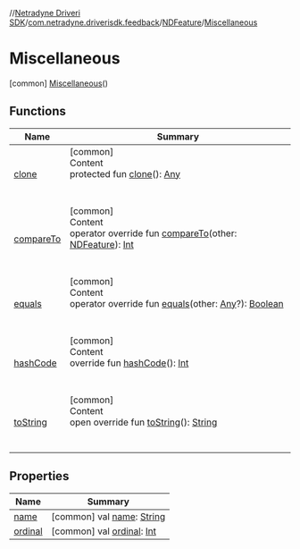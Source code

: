 //[Netradyne Driveri SDK](../../../index.md)/[com.netradyne.driverisdk.feedback](../../index.md)/[NDFeature](../index.md)/[Miscellaneous](index.md)



# Miscellaneous  
 [common] [Miscellaneous](index.md)()  
   


## Functions  
  
|  Name|  Summary| 
|---|---|
| <a name="kotlin/Enum/clone/#/PointingToDeclaration/"></a>[clone](../../../com.netradyne.driverisdk.user/-d-a-t-a_-r-e-t-e-n-t-i-o-n_-e-r-r-o-r_-m-s-g/-g-r-e-e-n-z-o-n-e/index.md#%5Bkotlin%2FEnum%2Fclone%2F%23%2FPointingToDeclaration%2F%5D%2FFunctions%2F106651406)| <a name="kotlin/Enum/clone/#/PointingToDeclaration/"></a>[common]  <br>Content  <br>protected fun [clone](../../../com.netradyne.driverisdk.user/-d-a-t-a_-r-e-t-e-n-t-i-o-n_-e-r-r-o-r_-m-s-g/-g-r-e-e-n-z-o-n-e/index.md#%5Bkotlin%2FEnum%2Fclone%2F%23%2FPointingToDeclaration%2F%5D%2FFunctions%2F106651406)(): [Any](https://kotlinlang.org/api/latest/jvm/stdlib/kotlin/-any/index.html)  <br><br><br>
| <a name="kotlin/Enum/compareTo/#com.netradyne.driverisdk.feedback.NDFeature/PointingToDeclaration/"></a>[compareTo](index.md#%5Bkotlin%2FEnum%2FcompareTo%2F%23com.netradyne.driverisdk.feedback.NDFeature%2FPointingToDeclaration%2F%5D%2FFunctions%2F106651406)| <a name="kotlin/Enum/compareTo/#com.netradyne.driverisdk.feedback.NDFeature/PointingToDeclaration/"></a>[common]  <br>Content  <br>operator override fun [compareTo](index.md#%5Bkotlin%2FEnum%2FcompareTo%2F%23com.netradyne.driverisdk.feedback.NDFeature%2FPointingToDeclaration%2F%5D%2FFunctions%2F106651406)(other: [NDFeature](../index.md)): [Int](https://kotlinlang.org/api/latest/jvm/stdlib/kotlin/-int/index.html)  <br><br><br>
| <a name="kotlin/Enum/equals/#kotlin.Any?/PointingToDeclaration/"></a>[equals](../../../com.netradyne.driverisdk.user/-d-a-t-a_-r-e-t-e-n-t-i-o-n_-e-r-r-o-r_-m-s-g/-g-r-e-e-n-z-o-n-e/index.md#%5Bkotlin%2FEnum%2Fequals%2F%23kotlin.Any%3F%2FPointingToDeclaration%2F%5D%2FFunctions%2F106651406)| <a name="kotlin/Enum/equals/#kotlin.Any?/PointingToDeclaration/"></a>[common]  <br>Content  <br>operator override fun [equals](../../../com.netradyne.driverisdk.user/-d-a-t-a_-r-e-t-e-n-t-i-o-n_-e-r-r-o-r_-m-s-g/-g-r-e-e-n-z-o-n-e/index.md#%5Bkotlin%2FEnum%2Fequals%2F%23kotlin.Any%3F%2FPointingToDeclaration%2F%5D%2FFunctions%2F106651406)(other: [Any](https://kotlinlang.org/api/latest/jvm/stdlib/kotlin/-any/index.html)?): [Boolean](https://kotlinlang.org/api/latest/jvm/stdlib/kotlin/-boolean/index.html)  <br><br><br>
| <a name="kotlin/Enum/hashCode/#/PointingToDeclaration/"></a>[hashCode](../../../com.netradyne.driverisdk.user/-d-a-t-a_-r-e-t-e-n-t-i-o-n_-e-r-r-o-r_-m-s-g/-g-r-e-e-n-z-o-n-e/index.md#%5Bkotlin%2FEnum%2FhashCode%2F%23%2FPointingToDeclaration%2F%5D%2FFunctions%2F106651406)| <a name="kotlin/Enum/hashCode/#/PointingToDeclaration/"></a>[common]  <br>Content  <br>override fun [hashCode](../../../com.netradyne.driverisdk.user/-d-a-t-a_-r-e-t-e-n-t-i-o-n_-e-r-r-o-r_-m-s-g/-g-r-e-e-n-z-o-n-e/index.md#%5Bkotlin%2FEnum%2FhashCode%2F%23%2FPointingToDeclaration%2F%5D%2FFunctions%2F106651406)(): [Int](https://kotlinlang.org/api/latest/jvm/stdlib/kotlin/-int/index.html)  <br><br><br>
| <a name="kotlin/Enum/toString/#/PointingToDeclaration/"></a>[toString](../../../com.netradyne.driverisdk.user/-d-a-t-a_-r-e-t-e-n-t-i-o-n_-e-r-r-o-r_-m-s-g/-g-r-e-e-n-z-o-n-e/index.md#%5Bkotlin%2FEnum%2FtoString%2F%23%2FPointingToDeclaration%2F%5D%2FFunctions%2F106651406)| <a name="kotlin/Enum/toString/#/PointingToDeclaration/"></a>[common]  <br>Content  <br>open override fun [toString](../../../com.netradyne.driverisdk.user/-d-a-t-a_-r-e-t-e-n-t-i-o-n_-e-r-r-o-r_-m-s-g/-g-r-e-e-n-z-o-n-e/index.md#%5Bkotlin%2FEnum%2FtoString%2F%23%2FPointingToDeclaration%2F%5D%2FFunctions%2F106651406)(): [String](https://kotlinlang.org/api/latest/jvm/stdlib/kotlin/-string/index.html)  <br><br><br>


## Properties  
  
|  Name|  Summary| 
|---|---|
| <a name="com.netradyne.driverisdk.feedback/NDFeature.Miscellaneous/name/#/PointingToDeclaration/"></a>[name](name.md)| <a name="com.netradyne.driverisdk.feedback/NDFeature.Miscellaneous/name/#/PointingToDeclaration/"></a> [common] val [name](name.md): [String](https://kotlinlang.org/api/latest/jvm/stdlib/kotlin/-string/index.html)   <br>
| <a name="com.netradyne.driverisdk.feedback/NDFeature.Miscellaneous/ordinal/#/PointingToDeclaration/"></a>[ordinal](ordinal.md)| <a name="com.netradyne.driverisdk.feedback/NDFeature.Miscellaneous/ordinal/#/PointingToDeclaration/"></a> [common] val [ordinal](ordinal.md): [Int](https://kotlinlang.org/api/latest/jvm/stdlib/kotlin/-int/index.html)   <br>

